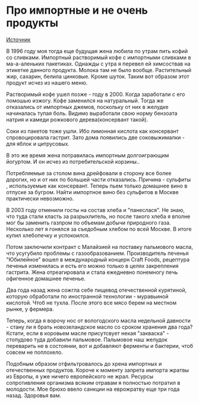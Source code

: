 # Про импортные и не очень продукты
[Источник](http://www.anekdot.ru/an/an1408/o140813.html#9 'http://www.anekdot.ru/')

В 1996 году моя тогда еще будущая жена любила по утрам пить кофий со сливками. Импортный растворимый кофе с импортными сливками в ма-а-аленьких пакетиках. Однажды с утра я перевел ей химсоствав на этикетке данного продукта. Молока там не было вообще. Растительный жир, сахарин, белила цинковые. Кроме шуток. Таким вот образом этот продукт исчез из нашего меню.

Растворимый кофе ушел позже - году в 2000. Когда заработали с его помошью изжогу. Кофе заменился на натуральный. Тогда же отказались от импортных джемов, поскольку от них в желудке начиналась тупая боль. Видимо выработали свою норму бензоата натрия и камеди рожкового дерева(консервант такой).

Соки из пакетов тоже ушли. Ибо лимонная кислота как консервант спровоцировала гастрит. Зато дома появились две соковыжималки - для яблок и цитрусовых.

В это же время жена потравилась импортным долгоиграющим йогуртом. И он исчез из потребительской корзины..

Потребляемые за столом вина дрейфовали в сторону все более дорогих, но и от них по большей части отказались. Причина - сульфиты , используемые как консервант. Теперь пьем только домашнее вино в отпуске за бугром. Найти импортное вино без сульфитов в Москве практически невозможно.

В 2003 году отменили госты на состав хлеба и "панеслася". Не знаю, что туда стали класть за разрыхлитель, но после такого хлеба я вполне мог бы заменить газпром по объемам добычи природного газа. Несколько лет я гонялся за съедобным хлебом по всей Москве. В итоге купил хлебопечку и успокоился.

Потом заключили контракт с Малайзией на поставку пальмового масла, что усугубило проблемы с газообразованием. Производитель печенья "Юбилейное" вошел в международный концерн Craft Foods, рецептура печенья изменилась и есть его можно только в целях закрепления гастрита. Жена отреагировала и стала ежедневно понемногу печь офигенное домашнее печенье.

Два года назад жена сожгла себе пищевод отечественной курятиной, которую обработали по иностранной технологии - муравьиной кислотой. Чтоб не тухла. После этого все мясо берем на местном рынке, у фермера.

Теперь, когда я ворочу нос от вологодского масла недельной давности - стану ли я брать новозеландское масло со сроком хранения два года? Кстати, если в коровьем масле присутсвует некая "закваска" - стопудово туда добавили пальмовое. Пальмовое наш желудок переварить не в состоянии, вот и добавляют ферменты и бактерии, чтоб совсем не поплохело.

Подобным образом отфильтровалось до хрена импортных и отечественных продуктов.
Короче к моменту запрета импорта жратвы из Европы, я уже ничего европейского не жрал. Ресурсы сопротивления организма всяким отравам я полностью потратил в молодости. Мое брюхо ввело санкции на еврожратву еще три года назад. Здоровья вам.
